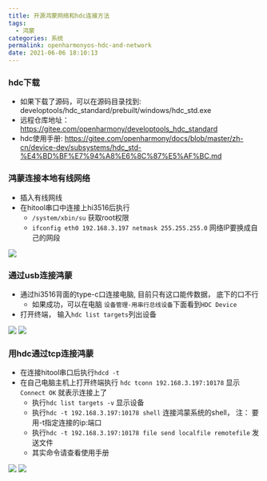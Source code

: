 ```yaml
---
title: 开源鸿蒙网络和hdc连接方法
tags:
  - 鸿蒙
categories: 系统
permalink: openharmonyos-hdc-and-network
date: 2021-06-06 18:10:13
---
```


### hdc下载
- 如果下载了源码，可以在源码目录找到: developtools/hdc_standard/prebuilt/windows/hdc_std.exe
- 远程仓库地址： https://gitee.com/openharmony/developtools_hdc_standard
- hdc使用手册: https://gitee.com/openharmony/docs/blob/master/zh-cn/device-dev/subsystems/hdc_std-%E4%BD%BF%E7%94%A8%E6%8C%87%E5%AF%BC.md

### 鸿蒙连接本地有线网络
- 插入有线网线
- 在hitool串口中连接上hi3516后执行
  - `/system/xbin/su` 获取root权限
  - `ifconfig eth0 192.168.3.197 netmask 255.255.255.0` 网络IP要换成自己的网段

![](https://dl.ystyle.top/images/2021-06/HiTool_2021-06-06_18-29-05.png)

### 通过usb连接鸿蒙
- 通过hi3516背面的type-c口连接电脑, 目前只有这口能传数据， 底下的口不行
  - 如果成功，可以在电脑 `设备管理-用串行总线设备`下面看到`HDC Device`
- 打开终端， 输入`hdc list targets`列出设备

![](https://dl.ystyle.top/images/2021-06/mmc_2021-06-07_19-52-37.png)
![](https://dl.ystyle.top/images/2021-06/WindowsTerminal_2021-06-07_19-53-25.png)


### 用hdc通过tcp连接鸿蒙
- 在连接hitool串口后执行`hdcd -t`
- 在自己电脑主机上打开终端执行 `hdc tconn 192.168.3.197:10178` 显示 `Connect OK` 就表示连接上了
  - 执行`hdc list targets -v` 显示设备
  - 执行`hdc -t 192.168.3.197:10178 shell` 连接鸿蒙系统的shell， 注： 要用-t指定连接的ip:端口
  - 执行`hdc -t 192.168.3.197:10178 file send localfile remotefile` 发送文件
  - 其实命令请查看使用手册

![](https://dl.ystyle.top/images/2021-06/HiTool_2021-06-06_18-19-47.png)
![](https://dl.ystyle.top/images/2021-06/WindowsTerminal_2021-06-06_18-30-29.png)
